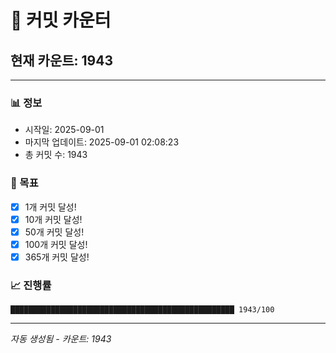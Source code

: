 # 🔢 커밋 카운터

## 현재 카운트: 1943

---

### 📊 정보
- 시작일: 2025-09-01
- 마지막 업데이트: 2025-09-01 02:08:23
- 총 커밋 수: 1943

### 🎯 목표
- [x] 1개 커밋 달성!
- [x] 10개 커밋 달성!
- [x] 50개 커밋 달성!
- [x] 100개 커밋 달성!
- [x] 365개 커밋 달성!

### 📈 진행률
```
██████████████████████████████████████████████████ 1943/100
```

---
*자동 생성됨 - 카운트: 1943*
